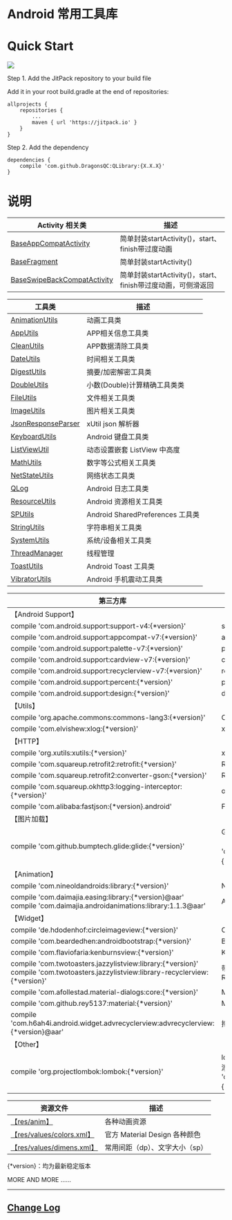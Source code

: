 # Android 常用工具库

# Quick Start
[![](https://jitpack.io/v/DragonsQC/QLibrary.svg)](https://jitpack.io/#DragonsQC/QLibrary)

Step 1. Add the JitPack repository to your build file

Add it in your root build.gradle at the end of repositories:

    allprojects {
        repositories {
            ...
            maven { url 'https://jitpack.io' }
        }
    }

Step 2. Add the dependency

    dependencies {
        compile 'com.github.DragonsQC:QLibrary:{X.X.X}'
    }

# 说明
 Activity 相关类 | 描述
 --- | ---
 [BaseAppCompatActivity](/library/src/main/java/com/dqc/qlibrary/activity/BaseAppCompatActivity.java)| 简单封装startActivity()，start、finish带过度动画
 [BaseFragment](https://github.com/DragonsQC/QLibrary/blob/master/library/src/main/java/com/dqc/qlibrary/activity/BaseFragment.java)| 简单封装startActivity()
 [BaseSwipeBackCompatActivity](https://github.com/DragonsQC/QLibrary/blob/master/library/src/main/java/com/dqc/qlibrary/activity/BaseSwipeBackCompatActivity.java)| 简单封装startActivity()，start、finish带过度动画，可侧滑返回

 工具类 | 描述
 --- | ---
 [AnimationUtils](https://github.com/DragonsQC/QLibrary/blob/master/library/src/main/java/com/dqc/qlibrary/utils/AnimationUtils.java)| 动画工具类
 [AppUtils](https://github.com/DragonsQC/QLibrary/blob/master/library/src/main/java/com/dqc/qlibrary/utils/AppUtils.java)| APP相关信息工具类
 [CleanUtils](https://github.com/DragonsQC/QLibrary/blob/master/library/src/main/java/com/dqc/qlibrary/utils/CleanUtils.java)| APP数据清除工具类
 [DateUtils](https://github.com/DragonsQC/QLibrary/blob/master/library/src/main/java/com/dqc/qlibrary/utils/DateUtils.java)| 时间相关工具类
 [DigestUtils](https://github.com/DragonsQC/QLibrary/blob/master/library/src/main/java/com/dqc/qlibrary/utils/DigestUtils.java)| 摘要/加密解密工具类
 [DoubleUtils](https://github.com/DragonsQC/QLibrary/blob/master/library/src/main/java/com/dqc/qlibrary/utils/DoubleUtils.java)| 小数(Double)计算精确工具类类
 [FileUtils](https://github.com/DragonsQC/QLibrary/blob/master/library/src/main/java/com/dqc/qlibrary/utils/FileUtils.java)| 文件相关工具类
 [ImageUtils](https://github.com/DragonsQC/QLibrary/blob/master/library/src/main/java/com/dqc/qlibrary/utils/ImageUtils.java)| 图片相关工具类
 [JsonResponseParser](https://github.com/DragonsQC/QLibrary/blob/master/library/src/main/java/com/dqc/qlibrary/utils/JsonResponseParser.java)| xUtil json 解析器
 [KeyboardUtils](https://github.com/DragonsQC/QLibrary/blob/master/library/src/main/java/com/dqc/qlibrary/utils/KeyboardUtils.java)| Android 键盘工具类
 [ListViewUtil](https://github.com/DragonsQC/QLibrary/blob/master/library/src/main/java/com/dqc/qlibrary/utils/ListViewUtil.java)| 动态设置嵌套 ListView 中高度
 [MathUtils](https://github.com/DragonsQC/QLibrary/blob/master/library/src/main/java/com/dqc/qlibrary/utils/MathUtils.java)| 数字等公式相关工具类
 [NetStateUtils](https://github.com/DragonsQC/QLibrary/blob/master/library/src/main/java/com/dqc/qlibrary/utils/NetStateUtils.java)| 网络状态工具类
 [QLog](https://github.com/DragonsQC/QLibrary/blob/master/library/src/main/java/com/dqc/qlibrary/utils/QLog.java)| Android 日志工具类
 [ResourceUtils](https://github.com/DragonsQC/QLibrary/blob/master/library/src/main/java/com/dqc/qlibrary/utils/ResourceUtils.java)| Android 资源相关工具类
 [SPUtils](https://github.com/DragonsQC/QLibrary/blob/master/library/src/main/java/com/dqc/qlibrary/utils/SPUtils.java)| Android SharedPreferences 工具类
 [StringUtils](https://github.com/DragonsQC/QLibrary/blob/master/library/src/main/java/com/dqc/qlibrary/utils/StringUtils.java)| 字符串相关工具类
 [SystemUtils](https://github.com/DragonsQC/QLibrary/blob/master/library/src/main/java/com/dqc/qlibrary/utils/SystemUtils.java)| 系统/设备相关工具类
 [ThreadManager](https://github.com/DragonsQC/QLibrary/blob/master/library/src/main/java/com/dqc/qlibrary/utils/ThreadManager.java)| 线程管理
 [ToastUtils](https://github.com/DragonsQC/QLibrary/blob/master/library/src/main/java/com/dqc/qlibrary/utils/ToastUtils.java)| Android Toast 工具类
 [VibratorUtils](https://github.com/DragonsQC/QLibrary/blob/master/library/src/main/java/com/dqc/qlibrary/utils/VibratorUtils.java)| Android 手机震动工具类

 第三方库 | 描述
 --- | ---
 【Android Support】|
  compile 'com.android.support:support-v4:{*version}' | support-v4
  compile 'com.android.support:appcompat-v7:{*version}' | appcompat-v7
  compile 'com.android.support:palette-v7:{*version}' | palette-v7
  compile 'com.android.support:cardview-v7:{*version}' | cardview-v7
  compile 'com.android.support:recyclerview-v7:{*version}' | recyclerview-v7
  compile 'com.android.support:percent:{*version}' | percent
  compile 'com.android.support:design:{*version}' | design
 【Utils】 |
  compile 'org.apache.commons:commons-lang3:{*version}' | Commons Lang
  compile 'com.elvishew:xlog:{*version}' | xlog
 【HTTP】 |
  compile 'org.xutils:xutils:{*version}' | xUtils3
  compile 'com.squareup.retrofit2:retrofit:{*version}' | Retrofit2
  compile 'com.squareup.retrofit2:converter-gson:{*version}' | Retrofit2 converter-gson
  compile 'com.squareup.okhttp3:logging-interceptor:{*version}' | okhttp3 logging-interceptor
  compile 'com.alibaba:fastjson:{*version}.android' | Fastjson
 【图片加载】 |
  compile 'com.github.bumptech.glide:glide:{*version}' | Glide（需要使用GlideApp，请添加《annotationProcessor 'com.github.bumptech.glide:compiler:{*version}'》）
 【Animation】 |
  compile 'com.nineoldandroids:library:{*version}' | NineoldAndroids
  compile 'com.daimajia.easing:library:{*version}@aar'<br/> compile 'com.daimajia.androidanimations:library:1.1.3@aar' | AndroidViewAnimations
 【Widget】 |
  compile 'de.hdodenhof:circleimageview:{*version}' | CircleImageView
  compile 'com.beardedhen:androidbootstrap:{*version}' | Bootstrap
  compile 'com.flaviofaria:kenburnsview:{*version}' | KenBurnsView
  compile 'com.twotoasters.jazzylistview:library:{*version}'<br/>compile 'com.twotoasters.jazzylistview:library-recyclerview:{*version}' | 带载入特效的ListView、GridView、RecyclerView
  compile 'com.afollestad.material-dialogs:core:{*version}' | Material Dialogs
  compile 'com.github.rey5137:material:{*version}' | Material Design Library
  compile 'com.h6ah4i.android.widget.advrecyclerview:advrecyclerview:{*version}@aar' | 拖拽排序 Advanced RecyclerView
【Other】 |
  compile 'org.projectlombok:lombok:{*version}' | lombok（移除，需要使用单独添加，并添加《annotationProcessor 'org.projectlombok:lombok:{*version}'》）

 资源文件 | 描述
 --- | ---
  [【res/anim】](https://github.com/DragonsQC/QLibrary/tree/master/library/src/main/res/anim) | 各种动画资源
  [【res/values/colors.xml】](https://github.com/DragonsQC/QLibrary/blob/master/library/src/main/res/values/colors.xml) | 官方 Material Design 各种颜色
  [【res/values/dimens.xml】](https://github.com/DragonsQC/QLibrary/blob/master/library/src/main/res/values/dimens.xml) | 常用间距（dp）、文字大小（sp）

{*version}：均为最新稳定版本

MORE AND MORE ......

***
## [Change Log](CHANGELOG.md)
